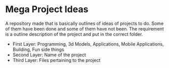 # Mega Project Ideas
A repository made that is basically outlines of ideas of projects to do. Some of them have been done and some of them have not been. The requirement is a outline description of the project and put in the correct folder.
- First Layer: Programming, 3d Models, Applications, Mobile Applications, Building, Fun side things
- Second Layer: Name of the project
- Third Layer: Files pertaining to the project
